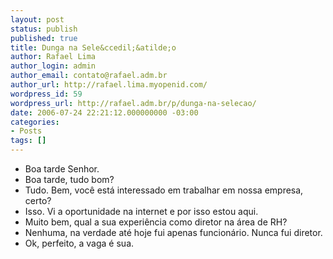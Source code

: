 ```yaml
---
layout: post
status: publish
published: true
title: Dunga na Sele&ccedil;&atilde;o
author: Rafael Lima
author_login: admin
author_email: contato@rafael.adm.br
author_url: http://rafael.lima.myopenid.com/
wordpress_id: 59
wordpress_url: http://rafael.adm.br/p/dunga-na-selecao/
date: 2006-07-24 22:21:12.000000000 -03:00
categories:
- Posts
tags: []
---
```

- Boa tarde Senhor.
- Boa tarde, tudo bom?
- Tudo. Bem, voc&ecirc; est&aacute; interessado em trabalhar em nossa empresa, certo?
- Isso. Vi a oportunidade na internet e por isso estou aqui.
- Muito bem, qual a sua experi&ecirc;ncia como diretor na &aacute;rea de RH?
- Nenhuma, na verdade at&eacute; hoje fui apenas funcion&aacute;rio. Nunca fui diretor.
- Ok, perfeito, a vaga &eacute; sua.
